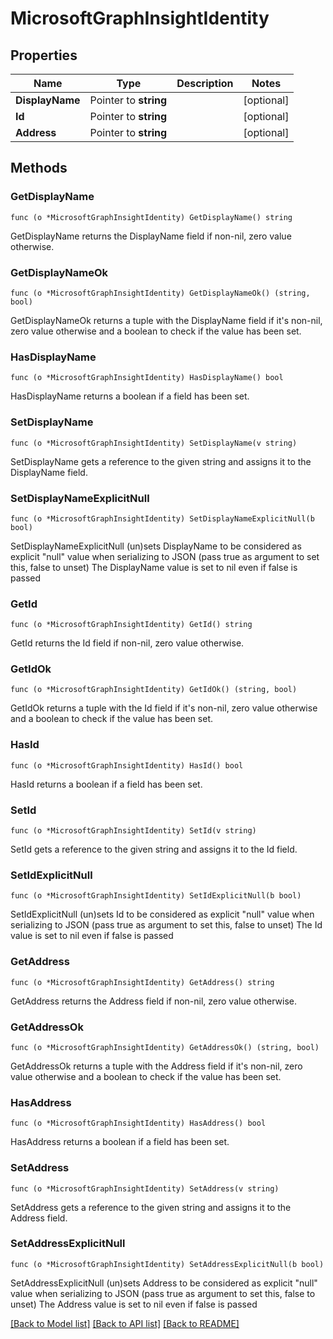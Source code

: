 # MicrosoftGraphInsightIdentity

## Properties

Name | Type | Description | Notes
------------ | ------------- | ------------- | -------------
**DisplayName** | Pointer to **string** |  | [optional] 
**Id** | Pointer to **string** |  | [optional] 
**Address** | Pointer to **string** |  | [optional] 

## Methods

### GetDisplayName

`func (o *MicrosoftGraphInsightIdentity) GetDisplayName() string`

GetDisplayName returns the DisplayName field if non-nil, zero value otherwise.

### GetDisplayNameOk

`func (o *MicrosoftGraphInsightIdentity) GetDisplayNameOk() (string, bool)`

GetDisplayNameOk returns a tuple with the DisplayName field if it's non-nil, zero value otherwise
and a boolean to check if the value has been set.

### HasDisplayName

`func (o *MicrosoftGraphInsightIdentity) HasDisplayName() bool`

HasDisplayName returns a boolean if a field has been set.

### SetDisplayName

`func (o *MicrosoftGraphInsightIdentity) SetDisplayName(v string)`

SetDisplayName gets a reference to the given string and assigns it to the DisplayName field.

### SetDisplayNameExplicitNull

`func (o *MicrosoftGraphInsightIdentity) SetDisplayNameExplicitNull(b bool)`

SetDisplayNameExplicitNull (un)sets DisplayName to be considered as explicit "null" value
when serializing to JSON (pass true as argument to set this, false to unset)
The DisplayName value is set to nil even if false is passed
### GetId

`func (o *MicrosoftGraphInsightIdentity) GetId() string`

GetId returns the Id field if non-nil, zero value otherwise.

### GetIdOk

`func (o *MicrosoftGraphInsightIdentity) GetIdOk() (string, bool)`

GetIdOk returns a tuple with the Id field if it's non-nil, zero value otherwise
and a boolean to check if the value has been set.

### HasId

`func (o *MicrosoftGraphInsightIdentity) HasId() bool`

HasId returns a boolean if a field has been set.

### SetId

`func (o *MicrosoftGraphInsightIdentity) SetId(v string)`

SetId gets a reference to the given string and assigns it to the Id field.

### SetIdExplicitNull

`func (o *MicrosoftGraphInsightIdentity) SetIdExplicitNull(b bool)`

SetIdExplicitNull (un)sets Id to be considered as explicit "null" value
when serializing to JSON (pass true as argument to set this, false to unset)
The Id value is set to nil even if false is passed
### GetAddress

`func (o *MicrosoftGraphInsightIdentity) GetAddress() string`

GetAddress returns the Address field if non-nil, zero value otherwise.

### GetAddressOk

`func (o *MicrosoftGraphInsightIdentity) GetAddressOk() (string, bool)`

GetAddressOk returns a tuple with the Address field if it's non-nil, zero value otherwise
and a boolean to check if the value has been set.

### HasAddress

`func (o *MicrosoftGraphInsightIdentity) HasAddress() bool`

HasAddress returns a boolean if a field has been set.

### SetAddress

`func (o *MicrosoftGraphInsightIdentity) SetAddress(v string)`

SetAddress gets a reference to the given string and assigns it to the Address field.

### SetAddressExplicitNull

`func (o *MicrosoftGraphInsightIdentity) SetAddressExplicitNull(b bool)`

SetAddressExplicitNull (un)sets Address to be considered as explicit "null" value
when serializing to JSON (pass true as argument to set this, false to unset)
The Address value is set to nil even if false is passed

[[Back to Model list]](../README.md#documentation-for-models) [[Back to API list]](../README.md#documentation-for-api-endpoints) [[Back to README]](../README.md)



